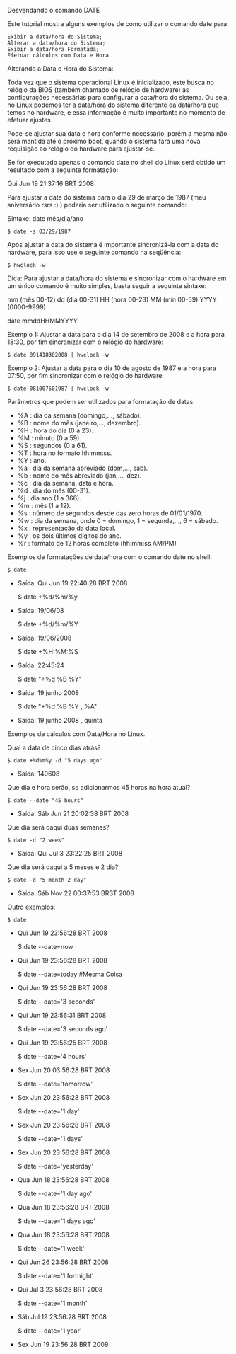 Desvendando o comando DATE

Este tutorial mostra alguns exemplos de como utilizar o comando date para:

    Exibir a data/hora do Sistema;
    Alterar a data/hora do Sistema;
    Exibir a data/hora Formatada;
    Efetuar cálculos com Data e Hora. 

Alterando a Data e Hora do Sistema:

Toda vez que o sistema operacional Linux é inicializado, este busca no relógio da BIOS
(também chamado de relógio de hardware) as configurações necessárias para configurar a
data/hora do sistema. Ou seja, no Linux podemos ter a data/hora do sistema diferente da data/hora
que temos no hardware, e essa informação é muito importante no momento de efetuar ajustes.

Pode-se ajustar sua data e hora conforme necessário, porém a mesma não será mantida até
o próximo boot, quando o sistema fará uma nova requisição ao relógio do hardware para ajustar-se.

Se for executado apenas o comando date no shell do Linux será obtido um
resultado com a seguinte formatação:

Qui Jun 19 21:37:16 BRT 2008

Para ajustar a data do sistema para o dia 29 de março de 1987
(meu aniversário rsrs :) ) poderia ser utilizado o seguinte comando:

Sintaxe: date mês/dia/ano

    $ date -s 03/29/1987

Após ajustar a data do sistema é importante sincronizá-la com a data do hardware,
para isso use o seguinte comando na seqüência:

    $ hwclock -w

Dica: Para ajustar a data/hora do sistema e sincronizar com o hardware em um 
único comando é muito simples, basta seguir a seguinte sintaxe:

mm (mês 00-12)
dd (dia 00-31)
HH (hora 00-23)
MM (min 00-59)
YYYY (0000-9999)

date mmddHHMMYYYY

Exemplo 1: Ajustar a data para o dia 14 de setembro de 2008 e a hora para 18:30, 
por fim sincronizar com o relógio do hardware:

    $ date 091418302008 | hwclock -w

Exemplo 2: Ajustar a data para o dia 10 de agosto de 1987 e a hora para 07:50,
por fim sincronizar com o relógio do hardware:

    $ date 081007501987 | hwclock -w

Parâmetros que podem ser utilizados para formatação de datas:

- %A : dia da semana (domingo,..., sábado).
- %B : nome do mês (janeiro,..., dezembro).
- %H : hora do dia (0 a 23).
- %M : minuto (0 a 59).
- %S : segundos (0 a 61).
- %T : hora no formato hh:mm:ss.
- %Y : ano.
- %a : dia da semana abreviado (dom,..., sab).
- %b : nome do mês abreviado (jan,..., dez).
- %c : dia da semana, data e hora.
- %d : dia do mês (00-31).
- %j : dia ano (1 a 366).
- %m : mês (1 a 12).
- %s : número de segundos desde das zero horas de 01/01/1970.
- %w : dia da semana, onde 0 = domingo, 1 = segunda,..., 6 = sábado.
- %x : representação da data local.
- %y : os dois últimos dígitos do ano.
- %r : formato de 12 horas completo (hh:mm:ss AM/PM) 

Exemplos de formatações de data/hora com o comando date no shell:

    $ date
- Saída: Qui Jun 19 22:40:28 BRT 2008

    $ date +%d/%m/%y
- Saída: 19/06/08

    $ date +%d/%m/%Y
- Saída: 19/06/2008

    $ date +%H:%M:%S
- Saída: 22:45:24

    $ date "+%d %B %Y"
- Saída: 19 junho 2008

    $ date "+%d %B %Y , %A"
- Saída: 19 junho 2008 , quinta


Exemplos de cálculos com Data/Hora no Linux.

Qual a data de cinco dias atrás?

    $ date +%d%m%y -d "5 days ago"
- Saída: 140608

Que dia e hora serão, se adicionarmos 45 horas na hora atual?

    $ date --date "45 hours"
- Saída: Sáb Jun 21 20:02:38 BRT 2008

Que dia será daqui duas semanas?

    $ date -d "2 week"
- Saída: Qui Jul 3 23:22:25 BRT 2008

Que dia será daqui a 5 meses e 2 dia?

    $ date -d "5 month 2 day"
- Saída: Sáb Nov 22 00:37:53 BRST 2008

Outro exemplos:

    $ date
- Qui Jun 19 23:56:28 BRT 2008

    $ date --date=now
- Qui Jun 19 23:56:28 BRT 2008

    $ date --date=today #Mesma Coisa
- Qui Jun 19 23:56:28 BRT 2008

    $ date --date='3 seconds'
- Qui Jun 19 23:56:31 BRT 2008

    $ date --date='3 seconds ago'
- Qui Jun 19 23:56:25 BRT 2008

    $ date --date='4 hours'
- Sex Jun 20 03:56:28 BRT 2008

    $ date --date='tomorrow'
- Sex Jun 20 23:56:28 BRT 2008

    $ date --date='1 day'
- Sex Jun 20 23:56:28 BRT 2008

    $ date --date='1 days'
- Sex Jun 20 23:56:28 BRT 2008

    $ date --date='yesterday'
- Qua Jun 18 23:56:28 BRT 2008

    $ date --date='1 day ago'
- Qua Jun 18 23:56:28 BRT 2008

    $ date --date='1 days ago'
- Qua Jun 18 23:56:28 BRT 2008

    $ date --date='1 week'
- Qui Jun 26 23:56:28 BRT 2008

    $ date --date='1 fortnight'
- Qui Jul 3 23:56:28 BRT 2008

    $ date --date='1 month'
- Sáb Jul 19 23:56:28 BRT 2008

    $ date --date='1 year'
- Sex Jun 19 23:56:28 BRT 2009